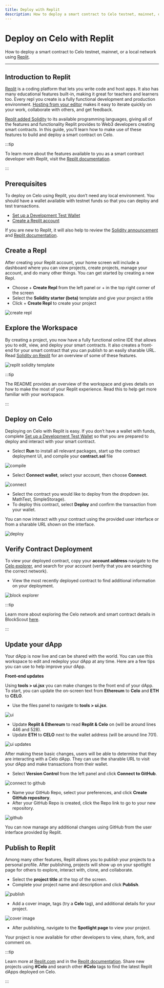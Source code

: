 ```yaml
---
title: Deploy with Replit
description: How to deploy a smart contract to Celo testnet, mainnet, or a local network using Replit.  
---
```


# Deploy on Celo with Replit

How to deploy a smart contract to Celo testnet, mainnet, or a local network using [Replit](https://replit.com/).

___

## Introduction to Replit

[Replit](https://replit.com/~) is a coding platform that lets you write code and host apps. It also has many educational features built-in, making it great for teachers and learners too. Every repl you create is a fully functional development and production environment. [Hosting from your editor](https://amasad.me/hosting) makes it easy to iterate quickly on your work, collaborate with others, and get feedback.

[Replit added Solidity](https://blog.replit.com/solidity) to its available programming languages, giving all of the features and functionality Replit provides to Web3 developers creating smart contracts. In this guide, you’ll learn how to make use of these features to build and deploy a smart contract on Celo.

:::tip

To learn more about the features available to you as a smart contract developer with Replit, visit the [Replit documentation](https://docs.replit.com/).

:::

## Prerequisites

To deploy on Celo using Replit, you don’t need any local environment. You should have a wallet available with testnet funds so that you can deploy and test transactions.

- [Set up a Development Test Wallet](./testnet-wallet.md)
- [Create a Replit account](https://replit.com/~)

If you are new to Replit, it will also help to review the [Solidity announcement](https://blog.replit.com/solidity) and [Replit documentation](https://docs.replit.com/).

## Create a Repl

After creating your Replit account, your home screen will include a dashboard where you can view projects, create projects, manage your account, and do many other things. You can get started by creating a new Repl.

- Choose + **Create Repl** from the left panel or + in the top right corner of the screen
- Select the **Solidity starter (beta)** template and give your project a title
- Click + **Create Repl** to create your project

![create repl](/img/doc-images/deploy-replit/image1.png)

## Explore the Workspace

By creating a project, you now have a fully functional online IDE that allows you to edit, view, and deploy your smart contracts. It also creates a front-end for your smart contract that you can publish to an easily sharable URL. Read [Solidity on Replit](https://blog.replit.com/solidity) for an overview of some of these features.  

![replit solidity template](/img/doc-images/deploy-replit/image2.png)

:::tip

The README provides an overview of the workspace and gives details on how to make the most of your Replit experience. Read this to help get more familiar with your workspace.

:::

## Deploy on Celo

Deploying on Celo with Replit is easy. If you don’t have a wallet with funds, complete [Set up a Development Test Wallet](./testnet-wallet.md) so that you are prepared to deploy and interact with your smart contract.

* Select **Run** to install all relevant packages, start up the contract deployment UI, and compile your **contract.sol** file

![compile](/img/doc-images/deploy-replit/image3.png)

* Select **Connect wallet**, select your account, then choose **Connect**.

![connect](/img/doc-images/deploy-replit/image4.png)

* Select the contract you would like to deploy from the dropdown (ex. MathTest, SimpleStorage).
* To deploy this contract, select **Deploy** and confirm the transaction from your wallet.

You can now interact with your contract using the provided user interface or from a sharable URL shown on the interface.

![deploy](/img/doc-images/deploy-replit/image5.png)

## Verify Contract Deployment

To view your deployed contract, copy your **account address** navigate to the [Celo explorer](https://explorer.celo.org/), and search for your account (verify that you are searching the correct network).

* View the most recently deployed contract to find additional information on your deployment.

![block explorer](/img/doc-images/deploy-replit/image6.png)

:::tip

Learn more about exploring the Celo network and smart contract details in BlockScout [here](https://docs.blockscout.com/).

:::

## Update your dApp

Your dApp is now live and can be shared with the world. You can use this workspace to edit and redeploy your dApp at any time. Here are a few tips you can use to help improve your dApp.

**Front-end updates**

Using **tools > ui.jsx** you can make changes to the front end of your dApp. To start, you can update the on-screen text from  **Ethereum** to **Celo** and **ETH** to **CELO**.

- Use the files panel to navigate to **tools > ui.jsx**.

![ui](/img/doc-images/deploy-replit/image7.png)

* Update **Replit & Ethereum** to read **Replit & Celo** on (will be around lines 446 and 528).
* Update **ETH** to **CELO** next to the wallet address (will be around line 701).

![ui updates](/img/doc-images/deploy-replit/image8.png)

After making these basic changes, users will be able to determine that they are interacting with a Celo dApp. They can use the sharable URL to visit your dApp and make transactions from their wallet.

* Select **Version Control** from the left panel and click **Connect to GitHub**.

![connect to github](/img/doc-images/deploy-replit/image9.png)

* Name your GitHub Repo, select your preferences, and click **Create GitHub repository**.
* After your GitHub Repo is created, click the Repo link to go to your new repository.

![github](/img/doc-images/deploy-replit/image10.png)

You can now manage any additional changes using GitHub from the user interface provided by Replit.

## Publish to Replit

Among many other features, Replit allows you to publish your projects to a personal profile. After publishing, projects will show up on your spotlight page for others to explore, interact with, clone, and collaborate.

* Select the **project title** at the top of the screen.
* Complete your project name and description and click **Publish**.

![publish](/img/doc-images/deploy-replit/image11.png)

* Add a cover image, tags (try a **Celo** tag), and additional details for your project.

![cover image](/img/doc-images/deploy-replit/image12.png)

* After publishing, navigate to the **Spotlight page** to view your project.

Your project is now available for other developers to view, share, fork, and comment on. 

:::tip

Learn more at [Replit.com](https://replit.com/) and in the [Replit documentation](https://docs.replit.com/). Share new projects using **#Celo** and search other **#Celo** tags to find the latest Replit dApps deployed on Celo.

:::
